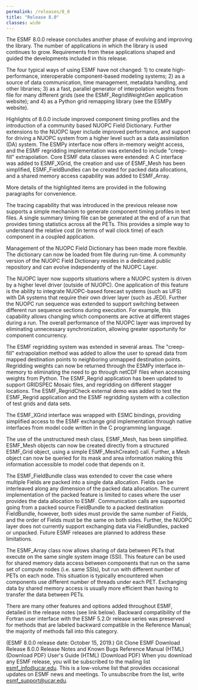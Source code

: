 ```yaml
---
permalink: /releases/8_0
title: "Release 8.0"
classes: wide
---
```


The ESMF 8.0.0 release concludes another phase of evolving and improving the library. The number of applications in which the library is used continues to grow. Requirements from these applications shaped and guided the developments included in this release.
 
The four typical ways of using ESMF have not changed: 1) to create high-performance, interoperable component-based modeling systems; 2) as a source of data communication, time management, metadata handling, and other libraries; 3) as a fast, parallel generator of interpolation weights from file for many different grids (see the ESMF_RegridWeightGen application website); and 4) as a Python grid remapping library (see the ESMPy website).
 
Highlights of 8.0.0 include improved component timing profiles and the introduction of a community based NUOPC Field Dictionary. Further extensions to the NUOPC layer include improved performance, and support for driving a NUOPC system from a higher level such as a data assimilation (DA) system. The ESMPy interface now offers in-memory weight access, and the ESMF regridding implementation was extended to include "creep-fill" extrapolation. Core ESMF data classes were extended: A C interface was added to ESMF_XGrid, the creation and use of ESMF_Mesh has been simplified, ESMF_FieldBundles can be created for packed data allocations, and a shared memory access capability was added to ESMF_Array.
 
More details of the highlighted items are provided in the following paragraphs for convenience.
 
The tracing capability that was introduced in the previous release now supports a simple mechanism to generate component timing profiles in text files. A single summary timing file can be generated at the end of a run that provides timing statistics across all the PETs. This provides a simple way to understand the relative cost (in terms of wall clock time) of each component in a coupled application.
 
Management of the NUOPC Field Dictionary has been made more flexible. The dictionary can now be loaded from file during run-time. A community version of the NUOPC Field Dictionary resides in a dedicated public repository and can evolve independently of the NUOPC Layer. 
 
The NUOPC layer now supports situations where a NUOPC system is driven by a higher level driver (outside of NUOPC). One application of this feature is the ability to integrate NUOPC-based forecast systems (such as UFS) with DA systems that require their own driver layer (such as JEDI). Further the NUOPC run sequence was extended to support switching between different run sequence sections during execution. For example, this capability allows changing which components are active at different stages during a run. The overall performance of the NUOPC layer was improved by eliminating unnecessary synchronization, allowing greater opportunity for component concurrency.
 
The ESMF regridding system was extended in several areas. The "creep-fill" extrapolation method was added to allow the user to spread data from mapped destination points to neighboring unmapped destination points. Regridding weights can now be returned through the ESMPy interface in-memory to eliminating the need to go through netCDF files when accessing weights from Python. The ESMF_Regrid application has been updated to support GRIDSPEC Mosaic files, and regridding on different stagger locations. The ESMF_RegridCheck external demo was added to test the ESMF_Regrid application and the ESMF regridding system with a collection of test grids and data sets.
 
The ESMF_XGrid interface was wrapped with ESMC bindings, providing simplified access to the ESMF exchange grid implementation through native interfaces from model code written in the C programming language. 
 
The use of the unstructured mesh class, ESMF_Mesh, has been simplified. ESMF_Mesh objects can now be created directly from a structured ESMF_Grid object, using a simple ESMF_MeshCreate() call. Further, a Mesh object can now be queried for its mask and area information making this information accessible to model code that depends on it.
 
The ESMF_FieldBundle class was extended to cover the case where multiple Fields are packed into a single data allocation. Fields can be interleaved along any dimension of the packed data allocation. The current implementation of the packed feature is limited to cases where the user provides the data allocation to ESMF. Communication calls are supported going from a packed source FieldBundle to a packed destination FieldBundle, however, both sides must provide the same number of Fields, and the order of Fields must be the same on both sides. Further, the NUOPC layer does not currently support exchanging data via FieldBundles, packed or unpacked. Future ESMF releases are planned to address these limitations.
 
The ESMF_Array class now allows sharing of data between PETs that execute on the same single system image (SSI). This feature can be used for shared memory data access between components that run on the same set of compute nodes (i.e. same SSIs), but run with different number of PETs on each node. This situation is typically encountered when components use different number of threads under each PET. Exchanging data by shared memory access is usually more efficient than having to transfer the data between PETs.
 
There are many other features and options added throughout ESMF, detailed in the release notes (see link below). Backward compatibility of the Fortran user interface with the ESMF 5.2.0r release series was preserved for methods that are labeled backward compatible in the Reference Manual; the majority of methods fall into this category.
 
(ESMF 8.0.0 release date: October 15, 2019.)
Git Clone ESMF
Download Release 8.0.0
Release Notes and Known Bugs
Reference Manual (HTML) (Download PDF)
User's Guide (HTML) (Download PDF)
When you download any ESMF release, you will be subscribed to the mailing list esmf_info@ucar.edu. This is a low-volume list that provides occasional updates on ESMF news and meetings. To unsubscribe from the list, write esmf_support@ucar.edu.


